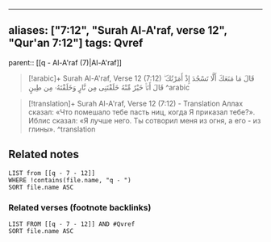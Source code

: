 
---
aliases: ["7:12", "Surah Al-A'raf, verse 12", "Qur'an 7:12"]
tags: Qvref
---

parent:: [[q - Al-A'raf (7)|Al-A'raf]]

> [!arabic]+ Surah Al-A'raf, Verse 12 (7:12)
> <span class="quran-arabic">قَالَ مَا مَنَعَكَ أَلَّا تَسْجُدَ إِذْ أَمَرْتُكَ ۖ قَالَ أَنَا۠ خَيْرٌ مِّنْهُ خَلَقْتَنِى مِن نَّارٍ وَخَلَقْتَهُۥ مِن طِينٍ</span>
^arabic

> [!translation]+ Surah Al-A'raf, Verse 12 (7:12) - Translation
> Аллах сказал: «Что помешало тебе пасть ниц, когда Я приказал тебе?». Иблис сказал: «Я лучше него. Ты сотворил меня из огня, а его - из глины».
^translation



## Related notes
```dataview
LIST from [[q - 7 - 12]]
WHERE !contains(file.name, "q - ")
SORT file.name ASC
```

### Related verses (footnote backlinks)
```dataview
LIST FROM [[q - 7 - 12]] AND #Qvref
SORT file.name ASC
```

